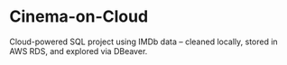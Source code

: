# Cinema-on-Cloud
Cloud-powered SQL project using IMDb data – cleaned locally, stored in AWS RDS, and explored via DBeaver.

